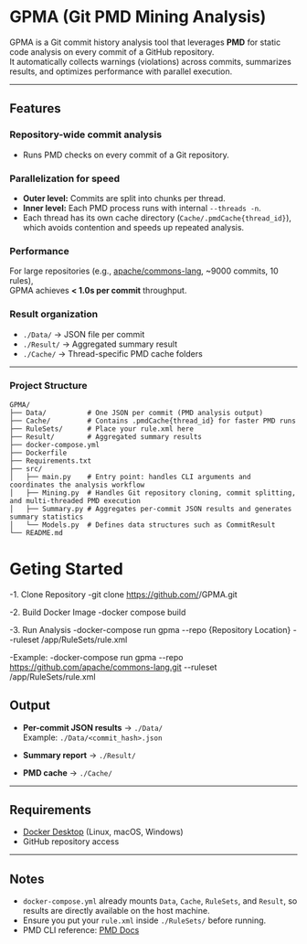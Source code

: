 # GPMA (Git PMD Mining Analysis)

GPMA is a Git commit history analysis tool that leverages **PMD** for static code analysis on every commit of a GitHub repository.  
It automatically collects warnings (violations) across commits, summarizes results, and optimizes performance with parallel execution.

---

## Features

### Repository-wide commit analysis
- Runs PMD checks on every commit of a Git repository.

### Parallelization for speed
- **Outer level:** Commits are split into chunks per thread.  
- **Inner level:** Each PMD process runs with internal `--threads -n`.  
- Each thread has its own cache directory (`Cache/.pmdCache{thread_id}`), which avoids contention and speeds up repeated analysis.

### Performance
For large repositories (e.g., [apache/commons-lang](https://github.com/apache/commons-lang), ~9000 commits, 10 rules),  
GPMA achieves **< 1.0s per commit** throughput.

### Result organization
- `./Data/` → JSON file per commit  
- `./Result/` → Aggregated summary result  
- `./Cache/` → Thread-specific PMD cache folders

---
### Project Structure

```text
GPMA/
├── Data/          # One JSON per commit (PMD analysis output)
├── Cache/         # Contains .pmdCache{thread_id} for faster PMD runs
├── RuleSets/      # Place your rule.xml here
├── Result/        # Aggregated summary results
├── docker-compose.yml
├── Dockerfile
├── Requirements.txt
├── src/
│   ├── main.py    # Entry point: handles CLI arguments and coordinates the analysis workflow
│   ├── Mining.py  # Handles Git repository cloning, commit splitting, and multi-threaded PMD execution
│   ├── Summary.py # Aggregates per-commit JSON results and generates summary statistics
│   └── Models.py  # Defines data structures such as CommitResult
└── README.md
```


# Geting Started

-1. Clone Repository
-git clone https://github.com/<your-account>/GPMA.git 

-2. Build Docker Image
-docker compose build

-3. Run Analysis
-docker-compose run gpma --repo {Repository Location} --ruleset /app/RuleSets/rule.xml

-Example:
-docker-compose run gpma --repo https://github.com/apache/commons-lang.git --ruleset /app/RuleSets/rule.xml

## Output

- **Per-commit JSON results** → `./Data/`  
  Example: `./Data/<commit_hash>.json`

- **Summary report** → `./Result/`

- **PMD cache** → `./Cache/`

---

## Requirements

- [Docker Desktop](https://www.docker.com/products/docker-desktop) (Linux, macOS, Windows)  
- GitHub repository access

---

## Notes

- `docker-compose.yml` already mounts `Data`, `Cache`, `RuleSets`, and `Result`, so results are directly available on the host machine.  
- Ensure you put your `rule.xml` inside `./RuleSets/` before running.  
- PMD CLI reference: [PMD Docs](https://docs.pmd-code.org/pmd-doc-7.16.0/pmd_userdocs_cli_reference.html)



